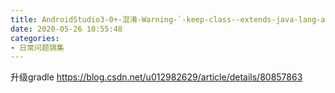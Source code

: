 ```yaml
---
title: AndroidStudio3-0+-混淆-Warning-`-keep-class--extends-java-lang-annotatio
date: 2020-05-26 10:55:48
categories:
- 日常问题锦集
---
```

升级gradle 
https://blog.csdn.net/u012982629/article/details/80857863

